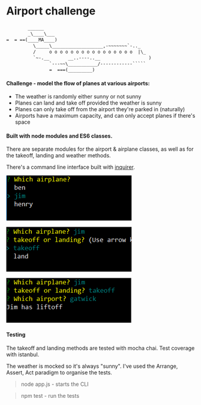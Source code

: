 Airport challenge
=================

```
        ______
        _\____\___
=  = ==(____MA____)
          \_____\___________________,-~~~~~~~`-.._
          /     o o o o o o o o o o o o o o o o  |\_
          `~-.__       __..----..__                  )
                `---~~\___________/------------`````
                =  ===(_________)

```

#### Challenge - model the flow of planes at various airports:

* The weather is randomly either sunny or not sunny
* Planes can land and take off provided the weather is sunny
* Planes can only take off from the airport they're parked in (naturally)
* Airports have a maximum capacity, and can only accept planes if there's space

#### Built with node modules and ES6 classes. 

There are separate modules for the airport & airplane classes, as well as for the takeoff, landing and weather methods.

There's a command line interface built with [inquirer](https://www.npmjs.com/package/inquirer).

![img1]

![img2]

![img3]

[img1]: https://github.com/ckpantelides/airport/blob/master/airport1.PNG
[img2]: https://github.com/ckpantelides/airport/blob/master/airport2.PNG
[img3]: https://github.com/ckpantelides/airport/blob/master/airport3.PNG

#### Testing

The takeoff and landing methods are tested with mocha chai. Test coverage with istanbul.

The weather is mocked so it's always "sunny". I've used the Arrange, Assert, Act paradigm to organise the tests.

> node app.js - starts the CLI

> npm test - run the tests
